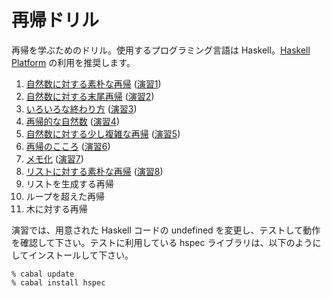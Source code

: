 # 再帰ドリル

再帰を学ぶためのドリル。使用するプログラミング言語は Haskell。[Haskell Platform](http://www.haskell.org/platform/) の利用を推奨します。

1. [自然数に対する素朴な再帰](1.md) ([演習1](1.hs))
2. [自然数に対する末尾再帰](2.md) ([演習2](2.hs))
3. [いろいろな終わり方](3.md) ([演習3](3.hs))
4. [再帰的な自然数](4.md) ([演習4](4.hs))
5. [自然数に対する少し複雑な再帰](5.md) ([演習5](5.hs))
6. [再帰のこころ](6.md) ([演習6](6.hs))
7. [メモ化](7.md) ([演習7](7.hs))
8. [リストに対する素朴な再帰](8.md) ([演習8](8.hs))
9. リストを生成する再帰
10. ループを超えた再帰
11. 木に対する再帰

演習では、用意された Haskell コードの undefined を変更し、テストして動作を確認して下さい。テストに利用している hspec ライブラリは、以下のようにしてインストールして下さい。

    % cabal update
    % cabal install hspec
